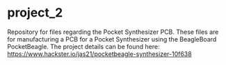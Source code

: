 # project_2
Repository for files regarding the Pocket Synthesizer PCB. 
These files are for manufacturing a PCB for a Pocket Synthesizer using the BeagleBoard PocketBeagle.
The project details can be found here: https://www.hackster.io/jas21/pocketbeagle-synthesizer-10f638

